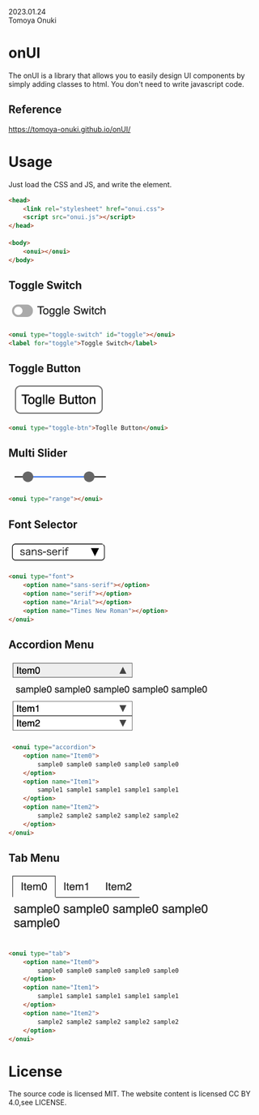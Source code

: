 2023.01.24  
Tomoya Onuki  

# onUI
The onUI is a library that allows you to easily design UI components by simply adding classes to html. You don't need to write javascript code.

## Reference
https://tomoya-onuki.github.io/onUI/

# Usage
Just load the CSS and JS, and write the <onui> element.
```html
<head>
    <link rel="stylesheet" href="onui.css">
    <script src="onui.js"></script>
</head>

<body>
    <onui></onui>
</body>
```

## Toggle Switch
<img src="img/toggle-sw.png" width='200px'><br>
```html
<onui type="toggle-switch" id="toggle"></onui>
<label for="toggle">Toggle Switch</label>
```

## Toggle Button
<img src="img/toggle-btn.png" width='200px'><br>
```html
<onui type="toggle-btn">Toglle Button</onui>
```

## Multi Slider
<img src="img/multi-slider.png" width='200px'><br>
```html
<onui type="range"></onui>
```

## Font Selector
<img src="img/font-selector.png" width='200px'><br>
```html
<onui type="font">
    <option name="sans-serif"></option>
    <option name="serif"></option>
    <option name="Arial"></option>
    <option name="Times New Roman"></option>
</onui>
```

## Accordion Menu
<img src="img/accordion.png" width='400px'><br>
```html
 <onui type="accordion">
    <option name="Item0">
        sample0 sample0 sample0 sample0 sample0
    </option>
    <option name="Item1">
        sample1 sample1 sample1 sample1 sample1
    </option>
    <option name="Item2">
        sample2 sample2 sample2 sample2 sample2
    </option>
</onui>
```

## Tab Menu
<img src="img/tab.png" width='400px'><br>
```html
<onui type="tab">
    <option name="Item0">
        sample0 sample0 sample0 sample0 sample0
    </option>
    <option name="Item1">
        sample1 sample1 sample1 sample1 sample1
    </option>
    <option name="Item2">
        sample2 sample2 sample2 sample2 sample2
    </option>
</onui>
```


# License
The source code is licensed MIT. The website content is licensed CC BY 4.0,see LICENSE.